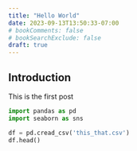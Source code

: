 ```yaml
---
title: "Hello World"
date: 2023-09-13T13:50:33-07:00
# bookComments: false
# bookSearchExclude: false
draft: true
---
```

## Introduction

This is the first post

```python
import pandas as pd
import seaborn as sns

df = pd.cread_csv('this_that.csv')
df.head()
```
